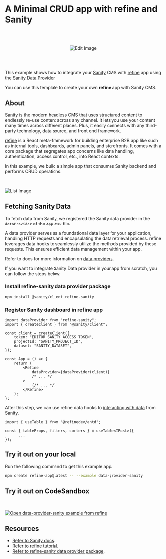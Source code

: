 # A Minimal CRUD app with refine and Sanity

<br/>

<div align="center" style="margin: 30px;">

![Edit Image](https://refine.ams3.cdn.digitaloceanspaces.com/example-readmes/sanity-data-provider/cover.png "Cover Image")

</div>

<br/>

This example shows how to integrate your [Sanity](https://www.sanity.io/) CMS with [refine](https://github.com/refinedev/refine) app using the [Sanity Data Provider](https://github.com/hirenf14/refine-sanity).

You can use this template to create your own **refine** app with Sanity CMS.

## About

[Sanity](https://www.sanity.io/) is the modern headless CMS that uses structured content to endlessly re-use content across any channel. It lets you use your content many times across different places. Plus, it easily connects with any third-party technology, data source, and front end framework.

[refine](https://refine.dev/) is a React meta-framework for building enterprise B2B app like such as internal tools, dashboards, admin panels, and storefronts. It comes with a core package that segregates app concerns like data handling, authentication, access control, etc., into React contexts.

In this example, we build a simple app that consumes Sanity backend and performs CRUD operations.

<br/>

![List Image](https://refine.ams3.cdn.digitaloceanspaces.com/example-readmes/sanity-data-provider/list.png "Cover Image")

## Fetching Sanity Data

To fetch data from Sanity, we registered the Sanity data provider in the `dataProvider` of the `App.tsx` file.

A data provider serves as a foundational data layer for your application, handling HTTP requests and encapsulating the data retrieval process. refine leverages data hooks to seamlessly utilize the methods provided by these requests. This ensures efficient data management within your app.

Refer to docs for more information on [data providers](https://refine.dev/docs/tutorial/understanding-dataprovider/index/#what-is-data-provider).

If you want to integrate Sanity Data provider in your app from scratch, you can follow the steps below.

### Install refine-sanity data provider package

```bash
npm install @sanity/client refine-sanity
```

### Register Sanity dashboard in refine app

```tsx
import dataProvider from "refine-sanity";
import { createClient } from "@sanity/client";

const client = createClient({
    token: "EDITOR_SANITY_ACCESS_TOKEN",
    projectId: "SANITY_PROJECT_ID",
    dataset: "SANITY_DATASET",
});

const App = () => {
    return (
        <Refine
            dataProvider={dataProvider(client)}
            /* ... */
        >
            {/* ... */}
        </Refine>
    );
};
```

After this step, we can use refine data hooks to [interacting with data](https://refine.dev/docs/tutorial/understanding-dataprovider/index/#how-are-data-provider-methods-used-in-the-app) from Sanity.

```tsx
import { useTable } from "@refinedev/antd";

const { tableProps, filters, sorters } = useTable<IPost>({
      ...
});
```

## Try it out on your local

Run the following command to get this example app.

```bash
npm create refine-app@latest -- --example data-provider-sanity
```

## Try it out on CodeSandbox

<br/>

[![Open data-provider-sanity example from refine](https://codesandbox.io/static/img/play-codesandbox.svg)](https://codesandbox.io/embed/github/refinedev/refine/tree/master/examples/data-provider-sanity?view=preview&theme=dark&codemirror=1)

## Resources

-   [Refer to Sanity docs](https://www.sanity.io/docs/getting-started-with-sanity).
-   [Refer to refine tutorial](https://refine.dev/docs/tutorial/introduction/index/).
-   [Refer to refine-sanity data provider package](https://www.npmjs.com/package/refine-sanity).
